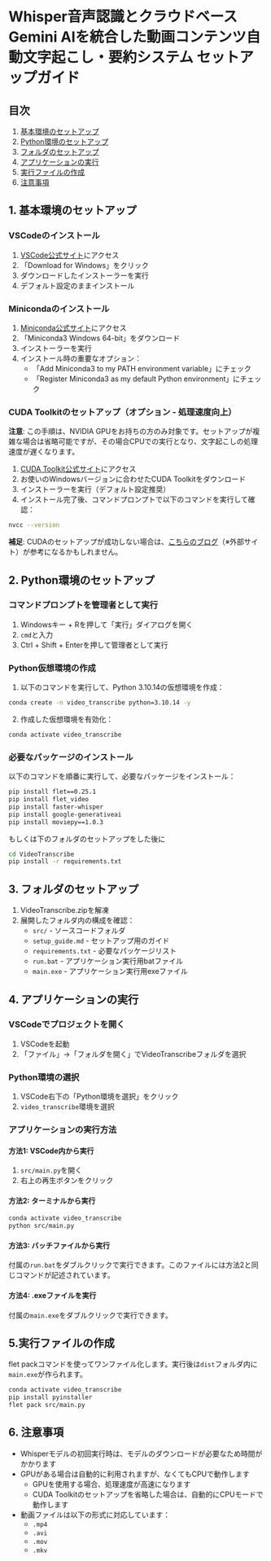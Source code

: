 # Whisper音声認識とクラウドベースGemini AIを統合した動画コンテンツ自動文字起こし・要約システム セットアップガイド

## 目次

1. [基本環境のセットアップ](#1-基本環境のセットアップ)
2. [Python環境のセットアップ](#2-python環境のセットアップ)
3. [フォルダのセットアップ](#3-フォルダのセットアップ)
4. [アプリケーションの実行](#4-アプリケーションの実行)
5. [実行ファイルの作成](#5-実行ファイルの作成)
6. [注意事項](#6-注意事項)

## 1. 基本環境のセットアップ

### VSCodeのインストール

1. [VSCode公式サイト](https://code.visualstudio.com/)にアクセス
2. 「Download for Windows」をクリック
3. ダウンロードしたインストーラーを実行
4. デフォルト設定のままインストール

### Minicondaのインストール

1. [Miniconda公式サイト](https://docs.anaconda.com/miniconda/)にアクセス
2. 「Miniconda3 Windows 64-bit」をダウンロード
3. インストーラーを実行
4. インストール時の重要なオプション：
   - 「Add Miniconda3 to my PATH environment variable」にチェック
   - 「Register Miniconda3 as my default Python environment」にチェック

### CUDA Toolkitのセットアップ（オプション - 処理速度向上）

**注意**: この手順は、NVIDIA GPUをお持ちの方のみ対象です。セットアップが複雑な場合は省略可能ですが、その場合CPUでの実行となり、文字起こしの処理速度が遅くなります。

1. [CUDA Toolkit公式サイト]((https://developer.nvidia.com/cuda-11-8-0-download-archive?target_os=Windows))にアクセス
2. お使いのWindowsバージョンに合わせたCUDA Toolkitをダウンロード
3. インストーラーを実行（デフォルト設定推奨）
4. インストール完了後、コマンドプロンプトで以下のコマンドを実行して確認：
```bash
nvcc --version
```

**補足**: CUDAのセットアップが成功しない場合は、[こちらのブログ](https://note.com/hcanadli12345/n/nb8cf59ca2596)（※外部サイト）が参考になるかもしれません。

## 2. Python環境のセットアップ

### コマンドプロンプトを管理者として実行

1. Windowsキー + Rを押して「実行」ダイアログを開く
2. `cmd`と入力
3. Ctrl + Shift + Enterを押して管理者として実行

### Python仮想環境の作成

1. 以下のコマンドを実行して、Python 3.10.14の仮想環境を作成：
```bash
conda create -n video_transcribe python=3.10.14 -y
```

2. 作成した仮想環境を有効化：
```bash
conda activate video_transcribe
```

### 必要なパッケージのインストール

以下のコマンドを順番に実行して、必要なパッケージをインストール：

```bash
pip install flet==0.25.1
pip install flet_video
pip install faster-whisper
pip install google-generativeai
pip install moviepy==1.0.3
```

もしくは下のフォルダのセットアップをした後に

```bash
cd VideoTranscribe
pip install -r requirements.txt
```

## 3. フォルダのセットアップ

1. VideoTranscribe.zipを解凍
2. 展開したフォルダ内の構成を確認：
   - `src/` - ソースコードフォルダ
   - `setup_guide.md` - セットアップ用のガイド
   - `requirements.txt` - 必要なパッケージリスト
   - `run.bat` - アプリケーション実行用batファイル
   - `main.exe` - アプリケーション実行用exeファイル

## 4. アプリケーションの実行

### VSCodeでプロジェクトを開く

1. VSCodeを起動
2. 「ファイル」→「フォルダを開く」でVideoTranscribeフォルダを選択

### Python環境の選択

1. VSCode右下の「Python環境を選択」をクリック
2. `video_transcribe`環境を選択

### アプリケーションの実行方法

#### 方法1: VSCode内から実行
1. `src/main.py`を開く
2. 右上の再生ボタンをクリック

#### 方法2: ターミナルから実行
```bash
conda activate video_transcribe
python src/main.py
```

#### 方法3: バッチファイルから実行
付属の`run.bat`をダブルクリックで実行できます。このファイルには方法2と同じコマンドが記述されています。

#### 方法4: .exeファイルを実行
付属の`main.exe`をダブルクリックで実行できます。

## 5.実行ファイルの作成
flet packコマンドを使ってワンファイル化します。実行後は`dist`フォルダ内に`main.exe`が作られます。
```bash
conda activate video_transcribe
pip install pyinstaller
flet pack src/main.py
```

## 6. 注意事項

- Whisperモデルの初回実行時は、モデルのダウンロードが必要なため時間がかかります
- GPUがある場合は自動的に利用されますが、なくてもCPUで動作します
  - GPUを使用する場合、処理速度が高速になります
  - CUDA Toolkitのセットアップを省略した場合は、自動的にCPUモードで動作します
- 動画ファイルは以下の形式に対応しています：
  - `.mp4`
  - `.avi`
  - `.mov`
  - `.mkv`
